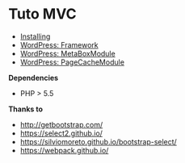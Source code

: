 # Tuto MVC

- [Installing](wiki/installing)
- [WordPress: Framework](wiki/WordPress:-Framework)
- [WordPress: MetaBoxModule](wiki/WordPress:-MetaBoxModule)
- [WordPress: PageCacheModule](wiki/WordPress:-PageCacheModule)

**Dependencies**

- PHP > 5.5


**Thanks to**

- http://getbootstrap.com/
- https://select2.github.io/
- https://silviomoreto.github.io/bootstrap-select/
- https://webpack.github.io/
